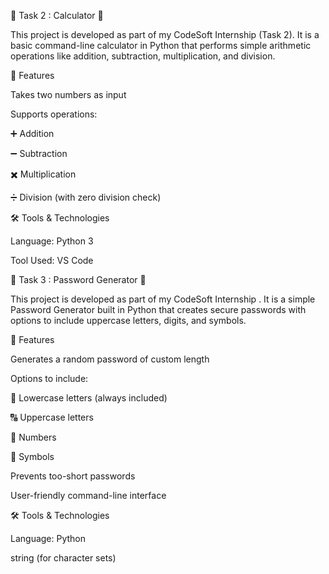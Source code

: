 🧩 Task 2 : Calculator 🎯

This project is developed as part of my CodeSoft Internship (Task 2).
It is a basic command-line calculator in Python that performs simple arithmetic operations like addition, subtraction, multiplication, and division.

🚀 Features

Takes two numbers as input

Supports operations:

➕ Addition

➖ Subtraction

✖️ Multiplication

➗ Division (with zero division check)


🛠️ Tools & Technologies

Language: Python 3

Tool Used: VS Code 


🧩 Task 3 : Password Generator 🎯

This project is developed as part of my CodeSoft Internship .
It is a simple Password Generator built in Python that creates secure passwords with options to include uppercase letters, digits, and symbols.

🚀 Features

Generates a random password of custom length

Options to include:

🔡 Lowercase letters (always included)

🔠 Uppercase letters

🔢 Numbers

🔣 Symbols

Prevents too-short passwords

User-friendly command-line interface

🛠️ Tools & Technologies

Language: Python 

string (for character sets)



